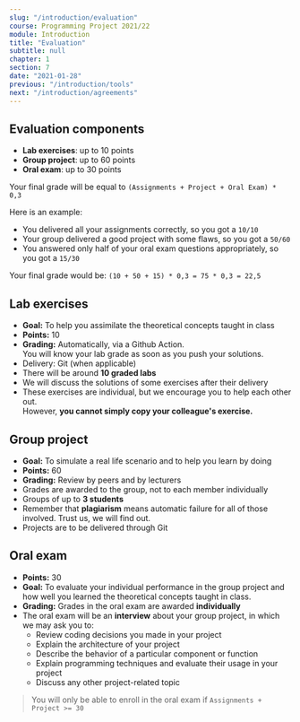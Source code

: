 ```yaml
---
slug: "/introduction/evaluation"
course: Programming Project 2021/22
module: Introduction
title: "Evaluation"
subtitle: null
chapter: 1
section: 7
date: "2021-01-28"
previous: "/introduction/tools"
next: "/introduction/agreements"
---
```


## Evaluation components

- **Lab exercises**: up to 10 points
- **Group project**: up to 60 points
- **Oral exam**: up to 30 points

Your final grade will be equal to `(Assignments + Project + Oral Exam) * 0,3`

Here is an example:

- You delivered all your assignments correctly, so you got a `10/10`
- Your group delivered a good project with some flaws, so you got a `50/60`
- You answered only half of your oral exam questions appropriately, so you got a `15/30`

Your final grade would be: `(10 + 50 + 15) * 0,3 = 75 * 0,3 = 22,5`

## Lab exercises

- **Goal:** To help you assimilate the theoretical concepts taught in class
- **Points:** 10
- **Grading:** Automatically, via a Github Action.  
   You will know your lab grade as soon as you push your solutions.
- Delivery: Git (when applicable)
- There will be around **10 graded labs**
- We will discuss the solutions of some exercises after their delivery
- These exercises are individual, but we encourage you to help each other out.  
  However, **you cannot simply copy your colleague's exercise.**

## Group project

- **Goal:** To simulate a real life scenario and to help you learn by doing
- **Points:** 60
- **Grading:** Review by peers and by lecturers
- Grades are awarded to the group, not to each member individually
- Groups of up to **3 students**
- Remember that **plagiarism** means automatic failure for all of those involved.
  Trust us, we will find out.
- Projects are to be delivered through Git

## Oral exam

- **Points:** 30
- **Goal:** To evaluate your individual performance in the group project and how well you learned the theoretical concepts taught in class.
- **Grading:** Grades in the oral exam are awarded **individually**
- The oral exam will be an **interview** about your group project, in which we may ask you to:
  - Review coding decisions you made in your project
  - Explain the architecture of your project
  - Describe the behavior of a particular component or function
  - Explain programming techniques and evaluate their usage in your project
  - Discuss any other project-related topic

> You will only be able to enroll in the oral exam if `Assignments + Project >= 30`
